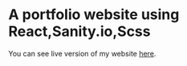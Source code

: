 # A portfolio website using React,Sanity.io,Scss

You can see live version of my website [here](https://www.salihugur.com/).

